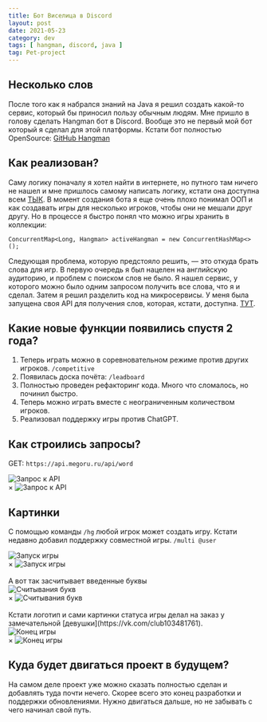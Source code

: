 ```yaml
---
title: Бот Виселица в Discord
layout: post
date: 2021-05-23
category: dev
tags: [ hangman, discord, java ]
tag: Pet-project
---
```


## Несколько слов

После того как я набрался знаний на Java я решил создать какой-то сервис, который бы приносил пользу обычным людям. Мне
пришло в голову сделать Hangman бот в Discord. Вообще это не первый мой бот который я сделал для этой платформы.
Кстати бот полностью OpenSource: [GitHub Hangman](https://github.com/megoRU/HangmanDiscordBot)

## Как реализован?

Саму логику поначалу я хотел найти в интернете, но путного там ничего не нашел и мне пришлось самому написать логику,
кстати она доступна всем [ТЫК](https://github.com/megoRU/Hangman). В момент создания бота я еще очень плохо понимал ООП и как создавать игры для 
несколько игроков, чтобы они не мешали друг другу. Но в процессе я быстро понял что можно игры хранить в коллекции:

`ConcurrentMap<Long, Hangman> activeHangman = new ConcurrentHashMap<>();`

Следующая проблема, которую предстояло решить, — это откуда брать слова для игр.
В первую очередь я был нацелен на английскую аудиторию, и проблем с поиском слов не было.
Я нашел сервис, у которого можно было одним запросом получить все слова, что я и сделал. Затем я решил разделить код на микросервисы.
У меня была запущена своя API для получения слов, которая, кстати, доступна. [ТУТ](https://api.megoru.ru).

## Какие новые функции появились спустя 2 года?

1. Теперь играть можно в соревновательном режиме против других игроков. `/competitive`
2. Появилась доска почёта: `/leadboard`
3. Полностью проведен рефакторинг кода. Много что сломалось, но починил быстро.
4. Теперь можно играть вместе с неограниченным количеством игроков.
5. Реализовал поддержку игры против ChatGPT.

## Как строились запросы?

GET: `https://api.megoru.ru/api/word`

<div class="gallery" onclick="openModal('/images/hangman/REST.png')">
     <img src="/images/hangman/REST.png" alt="Запрос к API">
</div>

<div id="myModal" class="modal" onclick="closeModal()">
     <span class="close">&#215;</span>
     <img class="modal-content" id="modalImg" alt="Запрос к API" src="/images/hangman/REST.png">
</div>

## Картинки

С помощью команды `/hg` любой игрок может создать игру. Кстати недавно добавил поддержку
совместной игры. `/multi @user`

<div class="gallery" onclick="openModal('/images/hangman/hangman-start-game.png')">
     <img src="/images/hangman/hangman-start-game.png" alt="Запуск игры">
</div>

<div id="myModal" class="modal" onclick="closeModal()">
     <span class="close">&#215;</span>
     <img class="modal-content" id="modalImg" alt="Запуск игры" src="/images/hangman/hangman-start-game.png">
</div>

<br>
А вот так засчитывает введенные буквы

<div class="gallery" onclick="openModal('/images/hangman/hangman-letters.png')">
     <img src="/images/hangman/hangman-letters.png" alt="Считывания букв">
</div>

<div id="myModal" class="modal" onclick="closeModal()">
     <span class="close">&#215;</span>
     <img class="modal-content" id="modalImg" alt="Считывания букв" src="/images/hangman/hangman-letters.png">
</div>

<br>
Кстати логотип и сами картинки статуса игры делал на заказ у замечательной [девушки](https://vk.com/club103481761).

<div class="gallery" onclick="openModal('/images/hangman/end-game.png')">
     <img src="/images/hangman/end-game.png" alt="Конец игры">
</div>

<div id="myModal" class="modal" onclick="closeModal()">
     <span class="close">&#215;</span>
     <img class="modal-content" id="modalImg" alt="Конец игры" src="/images/hangman/end-game.png">
</div>

## Куда будет двигаться проект в будущем?

На самом деле проект уже можно сказать полностью сделан и добавлять туда почти нечего. Скорее всего это конец разработки
и поддержки обновлениями. Нужно двигаться дальше, но не забывать с чего начинал свой путь.
